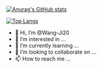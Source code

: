 [![Anurag's GitHub stats](https://github-readme-stats.vercel.app/api?username=Wang-Ji20&count_private=true&show_icons=true&theme=merko)](https://github.com/anuraghazra/github-readme-stats)

[![Top Langs](https://github-readme-stats.vercel.app/api/top-langs/?username=Wang-Ji20&count_private=true&layout=compact )](https://github.com/anuraghazra/github-readme-stats)

- 👋 Hi, I’m @Wang-Ji20
- 👀 I’m interested in ...
- 🌱 I’m currently learning ...
- 💞️ I’m looking to collaborate on ...
- 📫 How to reach me ...

<!---
Wang-Ji20/Wang-Ji20 is a ✨ special ✨ repository because its `README.md` (this file) appears on your GitHub profile.
You can click the Preview link to take a look at your changes.
--->
